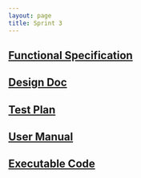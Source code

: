 ```yaml
---
layout: page
title: Sprint 3
---
```


## [Functional Specification](sprint3/specification)

## [Design Doc](sprint3/design)

## [Test Plan](sprint3/testing)

## [User Manual](sprint3/manual)

## [Executable Code](sprint3/code)